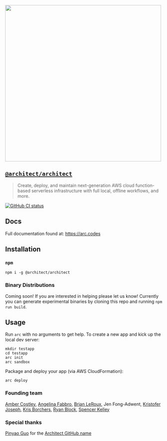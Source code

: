 [<img src="https://s3-us-west-2.amazonaws.com/arc.codes/architect-logo-500b@2x.png" width=500>](https://www.npmjs.com/package/@architect/architect)

## [`@architect/architect`](https://www.npmjs.com/package/@architect/architect)

> Create, deploy, and maintain next-generation AWS cloud function-based serverless infrastructure with full local, offline workflows, and more.

[![GitHub CI status](https://github.com/architect/TKTK/workflows/Node%20CI/badge.svg)](https://github.com/architect/TKTK/actions?query=workflow%3A%22Node+CI%22)
<!-- [![codecov](https://codecov.io/gh/architect/architect/branch/master/graph/badge.svg)](https://codecov.io/gh/architect/architect) -->


## Docs

Full documentation found at: https://arc.codes


## Installation

### `npm`
```
npm i -g @architect/architect
```


### Binary Distributions

Coming soon! If you are interested in helping please let us know! Currently you can generate experimental binaries by cloning this repo and running `npm run build`.


## Usage

Run `arc` with no arguments to get help. To create a new app and kick up the local dev server:

```
mkdir testapp
cd testapp
arc init
arc sandbox
```

Package and deploy your app (via AWS CloudFormation):

```
arc deploy
```


### Founding team

[Amber Costley](https://github.com/amberdawn), [Angelina Fabbro](https://github.com/afabbro), [Brian LeRoux](https://github.com/brianleroux), Jen Fong-Adwent, [Kristofer Joseph](https://github.com/kristoferjoseph), [Kris Borchers](https://github.com/kborchers), [Ryan Block](https://github.com/ryanblock), [Spencer Kelley](https://github.com/spencermountain)


### Special thanks

[Pinyao Guo](https://github.com/pug132) for the [Architect GitHub name](https://github.com/architect)

